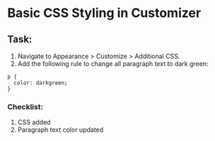 # Basic CSS Styling in Customizer
## Task:
1. Navigate to Appearance > Customize > Additional CSS.
2. Add the following rule to change all paragraph text to dark green:
```
p {
  color: darkgreen;
}
```

### Checklist:
1. CSS added
2. Paragraph text color updated
